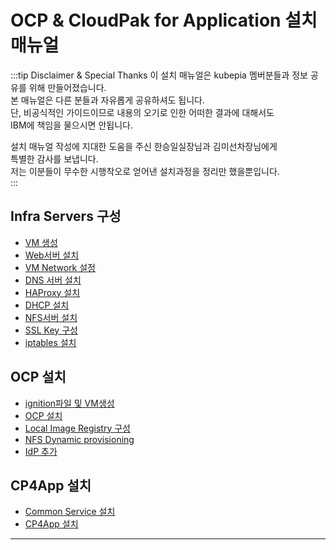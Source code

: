 # OCP & CloudPak for Application 설치 매뉴얼 

:::tip Disclaimer & Special Thanks 
이 설치 매뉴얼은 kubepia 멤버분들과 정보 공유를 위해 만들어졌습니다.  
본 매뉴얼은 다른 분들과 자유롭게 공유하셔도 됩니다.  
단, 비공식적인 가이드이므로 내용의 오기로 인한 어떠한 결과에 대해서도  
IBM에 책임을 물으시면 안됩니다.  

설치 매뉴얼 작성에 지대한 도움을 주신 한승일실장님과 김미선차장님에게  
특별한 감사를 보냅니다.  
저는 이분들이 무수한 시행착오로 얻어낸 설치과정을 정리만 했을뿐입니다.   
:::

## Infra Servers 구성
- [VM 생성](https://kubepia.github.io/cloudpak/cp4app/install/infra01.html)
- [Web서버 설치](https://kubepia.github.io/cloudpak/cp4app/install/infra02.html)
- [VM Network 설정](https://kubepia.github.io/cloudpak/cp4app/install/infra03.html)
- [DNS 서버 설치](https://kubepia.github.io/cloudpak/cp4app/install/infra04.html)
- [HAProxy 설치](https://kubepia.github.io/cloudpak/cp4app/install/infra05.html)
- [DHCP 설치](https://kubepia.github.io/cloudpak/cp4app/install/infra06.html)
- [NFS서버 설치](https://kubepia.github.io/cloudpak/cp4app/install/infra07.html)
- [SSL Key 구성](https://kubepia.github.io/cloudpak/cp4app/install/infra08.html)
- [iptables 설치](https://kubepia.github.io/cloudpak/cp4app/install/infra09.html)

## OCP 설치
- [ignition파일 및 VM생성](https://kubepia.github.io/cloudpak/cp4app/install/ocp01.html)
- [OCP 설치](https://kubepia.github.io/cloudpak/cp4app/install/ocp02.html)
- [Local Image Registry 구성](https://kubepia.github.io/cloudpak/cp4app/install/ocp03.html)
- [NFS Dynamic provisioning](https://kubepia.github.io/cloudpak/cp4app/install/ocp04.html)
- [IdP 추가](https://kubepia.github.io/cloudpak/cp4app/install/ocp05.html)


## CP4App 설치
- [Common Service 설치](https://kubepia.github.io/cloudpak/cp4app/install/cp4app01.html)
- [CP4App 설치](https://kubepia.github.io/cloudpak/cp4app/install/cp4app02.html)

---
<disqus/>



